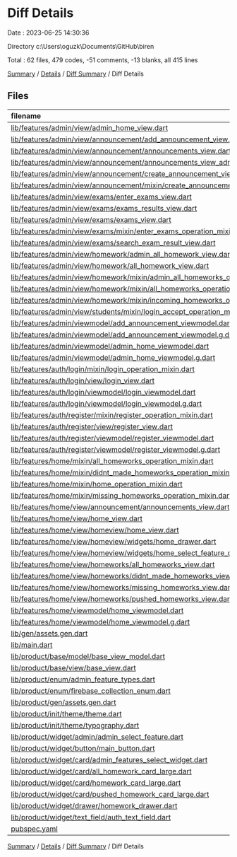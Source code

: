 # Diff Details

Date : 2023-06-25 14:30:36

Directory c:\\Users\\oguzk\\Documents\\GitHub\\biren

Total : 62 files,  479 codes, -51 comments, -13 blanks, all 415 lines

[Summary](results.md) / [Details](details.md) / [Diff Summary](diff.md) / Diff Details

## Files
| filename | language | code | comment | blank | total |
| :--- | :--- | ---: | ---: | ---: | ---: |
| [lib/features/admin/view/admin_home_view.dart](/lib/features/admin/view/admin_home_view.dart) | Dart | -8 | 0 | -1 | -9 |
| [lib/features/admin/view/announcement/add_announcement_view.dart](/lib/features/admin/view/announcement/add_announcement_view.dart) | Dart | -146 | 0 | -11 | -157 |
| [lib/features/admin/view/announcement/announcements_view.dart](/lib/features/admin/view/announcement/announcements_view.dart) | Dart | -43 | 0 | -6 | -49 |
| [lib/features/admin/view/announcement/announcements_view_admin.dart](/lib/features/admin/view/announcement/announcements_view_admin.dart) | Dart | 43 | 0 | 6 | 49 |
| [lib/features/admin/view/announcement/create_announcement_view.dart](/lib/features/admin/view/announcement/create_announcement_view.dart) | Dart | 129 | 0 | 9 | 138 |
| [lib/features/admin/view/announcement/mixin/create_announcement_operation_mixin.dart](/lib/features/admin/view/announcement/mixin/create_announcement_operation_mixin.dart) | Dart | 16 | 0 | 5 | 21 |
| [lib/features/admin/view/exams/enter_exams_view.dart](/lib/features/admin/view/exams/enter_exams_view.dart) | Dart | 251 | 3 | 18 | 272 |
| [lib/features/admin/view/exams/exams_results_view.dart](/lib/features/admin/view/exams/exams_results_view.dart) | Dart | 14 | 0 | 4 | 18 |
| [lib/features/admin/view/exams/exams_view.dart](/lib/features/admin/view/exams/exams_view.dart) | Dart | -7 | 0 | 0 | -7 |
| [lib/features/admin/view/exams/mixin/enter_exams_operation_mixin.dart](/lib/features/admin/view/exams/mixin/enter_exams_operation_mixin.dart) | Dart | 10 | 0 | 3 | 13 |
| [lib/features/admin/view/exams/search_exam_result_view.dart](/lib/features/admin/view/exams/search_exam_result_view.dart) | Dart | 14 | 0 | 4 | 18 |
| [lib/features/admin/view/homework/admin_all_homework_view.dart](/lib/features/admin/view/homework/admin_all_homework_view.dart) | Dart | 37 | 0 | 5 | 42 |
| [lib/features/admin/view/homework/all_homework_view.dart](/lib/features/admin/view/homework/all_homework_view.dart) | Dart | -37 | 0 | -5 | -42 |
| [lib/features/admin/view/homework/mixin/admin_all_homeworks_operation_mixin.dart](/lib/features/admin/view/homework/mixin/admin_all_homeworks_operation_mixin.dart) | Dart | 8 | 0 | 2 | 10 |
| [lib/features/admin/view/homework/mixin/all_homeworks_operation_mixin.dart](/lib/features/admin/view/homework/mixin/all_homeworks_operation_mixin.dart) | Dart | -8 | 0 | -2 | -10 |
| [lib/features/admin/view/homework/mixin/incoming_homeworks_operation_mixin.dart](/lib/features/admin/view/homework/mixin/incoming_homeworks_operation_mixin.dart) | Dart | 2 | 0 | 0 | 2 |
| [lib/features/admin/view/students/mixin/login_accept_operation_mixin.dart](/lib/features/admin/view/students/mixin/login_accept_operation_mixin.dart) | Dart | 1 | 0 | 0 | 1 |
| [lib/features/admin/viewmodel/add_announcement_viewmodel.dart](/lib/features/admin/viewmodel/add_announcement_viewmodel.dart) | Dart | -17 | -1 | -8 | -26 |
| [lib/features/admin/viewmodel/add_announcement_viewmodel.g.dart](/lib/features/admin/viewmodel/add_announcement_viewmodel.g.dart) | Dart | -42 | -5 | -13 | -60 |
| [lib/features/admin/viewmodel/admin_home_viewmodel.dart](/lib/features/admin/viewmodel/admin_home_viewmodel.dart) | Dart | -5 | -7 | -6 | -18 |
| [lib/features/admin/viewmodel/admin_home_viewmodel.g.dart](/lib/features/admin/viewmodel/admin_home_viewmodel.g.dart) | Dart | -8 | -5 | -6 | -19 |
| [lib/features/auth/login/mixin/login_operation_mixin.dart](/lib/features/auth/login/mixin/login_operation_mixin.dart) | Dart | 27 | 0 | 5 | 32 |
| [lib/features/auth/login/view/login_view.dart](/lib/features/auth/login/view/login_view.dart) | Dart | -8 | 1 | -6 | -13 |
| [lib/features/auth/login/viewmodel/login_viewmodel.dart](/lib/features/auth/login/viewmodel/login_viewmodel.dart) | Dart | -28 | -7 | -8 | -43 |
| [lib/features/auth/login/viewmodel/login_viewmodel.g.dart](/lib/features/auth/login/viewmodel/login_viewmodel.g.dart) | Dart | -30 | -5 | -9 | -44 |
| [lib/features/auth/register/mixin/register_operation_mixin.dart](/lib/features/auth/register/mixin/register_operation_mixin.dart) | Dart | 18 | 0 | 4 | 22 |
| [lib/features/auth/register/view/register_view.dart](/lib/features/auth/register/view/register_view.dart) | Dart | -9 | -1 | -7 | -17 |
| [lib/features/auth/register/viewmodel/register_viewmodel.dart](/lib/features/auth/register/viewmodel/register_viewmodel.dart) | Dart | -17 | -7 | -7 | -31 |
| [lib/features/auth/register/viewmodel/register_viewmodel.g.dart](/lib/features/auth/register/viewmodel/register_viewmodel.g.dart) | Dart | -20 | -5 | -8 | -33 |
| [lib/features/home/mixin/all_homeworks_operation_mixin.dart](/lib/features/home/mixin/all_homeworks_operation_mixin.dart) | Dart | 11 | 0 | 2 | 13 |
| [lib/features/home/mixin/didnt_made_homeworks_operation_mixin.dart](/lib/features/home/mixin/didnt_made_homeworks_operation_mixin.dart) | Dart | 12 | 0 | 2 | 14 |
| [lib/features/home/mixin/home_operation_mixin.dart](/lib/features/home/mixin/home_operation_mixin.dart) | Dart | 52 | 0 | 8 | 60 |
| [lib/features/home/mixin/missing_homeworks_operation_mixin.dart](/lib/features/home/mixin/missing_homeworks_operation_mixin.dart) | Dart | 12 | 0 | 2 | 14 |
| [lib/features/home/view/announcement/announcements_view.dart](/lib/features/home/view/announcement/announcements_view.dart) | Dart | 86 | 0 | 7 | 93 |
| [lib/features/home/view/home_view.dart](/lib/features/home/view/home_view.dart) | Dart | -246 | 0 | -16 | -262 |
| [lib/features/home/view/homeview/home_view.dart](/lib/features/home/view/homeview/home_view.dart) | Dart | 137 | 0 | 8 | 145 |
| [lib/features/home/view/homeview/widgets/home_drawer.dart](/lib/features/home/view/homeview/widgets/home_drawer.dart) | Dart | 136 | 5 | 11 | 152 |
| [lib/features/home/view/homeview/widgets/home_select_feature_card.dart](/lib/features/home/view/homeview/widgets/home_select_feature_card.dart) | Dart | 62 | 0 | 4 | 66 |
| [lib/features/home/view/homeworks/all_homeworks_view.dart](/lib/features/home/view/homeworks/all_homeworks_view.dart) | Dart | 37 | 0 | 5 | 42 |
| [lib/features/home/view/homeworks/didnt_made_homeworks_view.dart](/lib/features/home/view/homeworks/didnt_made_homeworks_view.dart) | Dart | 46 | 0 | 7 | 53 |
| [lib/features/home/view/homeworks/missing_homeworks_view.dart](/lib/features/home/view/homeworks/missing_homeworks_view.dart) | Dart | 46 | 0 | 7 | 53 |
| [lib/features/home/view/homeworks/pushed_homeworks_view.dart](/lib/features/home/view/homeworks/pushed_homeworks_view.dart) | Dart | -2 | 0 | 0 | -2 |
| [lib/features/home/viewmodel/home_viewmodel.dart](/lib/features/home/viewmodel/home_viewmodel.dart) | Dart | -4 | 0 | -4 | -8 |
| [lib/features/home/viewmodel/home_viewmodel.g.dart](/lib/features/home/viewmodel/home_viewmodel.g.dart) | Dart | -8 | -5 | -6 | -19 |
| [lib/gen/assets.gen.dart](/lib/gen/assets.gen.dart) | Dart | 1 | 1 | 1 | 3 |
| [lib/main.dart](/lib/main.dart) | Dart | 1 | 0 | 0 | 1 |
| [lib/product/base/model/base_view_model.dart](/lib/product/base/model/base_view_model.dart) | Dart | -6 | 0 | -3 | -9 |
| [lib/product/base/view/base_view.dart](/lib/product/base/view/base_view.dart) | Dart | -35 | -1 | -8 | -44 |
| [lib/product/enum/admin_feature_types.dart](/lib/product/enum/admin_feature_types.dart) | Dart | 1 | 0 | 0 | 1 |
| [lib/product/enum/firebase_collection_enum.dart](/lib/product/enum/firebase_collection_enum.dart) | Dart | 1 | 0 | 0 | 1 |
| [lib/product/gen/assets.gen.dart](/lib/product/gen/assets.gen.dart) | Dart | 1 | 1 | 1 | 3 |
| [lib/product/init/theme/theme.dart](/lib/product/init/theme/theme.dart) | Dart | 29 | -2 | 5 | 32 |
| [lib/product/init/theme/typography.dart](/lib/product/init/theme/typography.dart) | Dart | 59 | 0 | 3 | 62 |
| [lib/product/widget/admin/admin_select_feature.dart](/lib/product/widget/admin/admin_select_feature.dart) | Dart | 6 | 0 | 0 | 6 |
| [lib/product/widget/button/main_button.dart](/lib/product/widget/button/main_button.dart) | Dart | 11 | 0 | 0 | 11 |
| [lib/product/widget/card/admin_features_select_widget.dart](/lib/product/widget/card/admin_features_select_widget.dart) | Dart | 1 | 0 | 0 | 1 |
| [lib/product/widget/card/all_homework_card_large.dart](/lib/product/widget/card/all_homework_card_large.dart) | Dart | -151 | 0 | -13 | -164 |
| [lib/product/widget/card/homework_card_large.dart](/lib/product/widget/card/homework_card_large.dart) | Dart | -15 | 0 | 0 | -15 |
| [lib/product/widget/card/pushed_homework_card_large.dart](/lib/product/widget/card/pushed_homework_card_large.dart) | Dart | 42 | 0 | 3 | 45 |
| [lib/product/widget/drawer/homework_drawer.dart](/lib/product/widget/drawer/homework_drawer.dart) | Dart | 10 | 0 | 0 | 10 |
| [lib/product/widget/text_field/auth_text_field.dart](/lib/product/widget/text_field/auth_text_field.dart) | Dart | 3 | 0 | 0 | 3 |
| [pubspec.yaml](/pubspec.yaml) | YAML | 6 | -11 | -1 | -6 |

[Summary](results.md) / [Details](details.md) / [Diff Summary](diff.md) / Diff Details